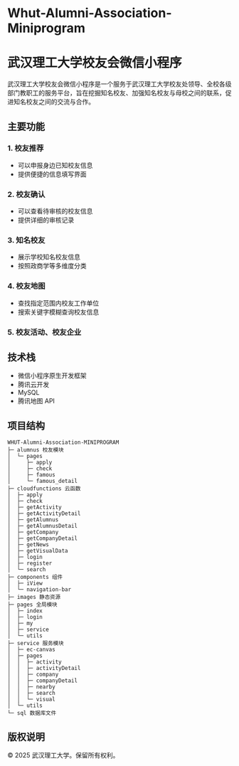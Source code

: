 # Whut-Alumni-Association-Miniprogram

# 武汉理工大学校友会微信小程序

武汉理工大学校友会微信小程序是一个服务于武汉理工大学校友处领导、全校各级部门教职工的服务平台，旨在挖掘知名校友、加强知名校友与母校之间的联系，促进知名校友之间的交流与合作。

## 主要功能

### 1. 校友推荐
- 可以申报身边已知校友信息
- 提供便捷的信息填写界面

### 2. 校友确认
- 可以查看待审核的校友信息
- 提供详细的审核记录

### 3. 知名校友
- 展示学校知名校友信息
- 按照政商学等多维度分类

### 4. 校友地图
- 查找指定范围内校友工作单位
- 搜索关键字模糊查询校友信息

### 5. 校友活动、校友企业

## 技术栈
- 微信小程序原生开发框架
- 腾讯云开发
- MySQL
- 腾讯地图 API

## 项目结构

```text
WHUT-Alumni-Association-MINIPROGRAM
├─ alumnus 校友模块
│  └─ pages
│     ├─ apply
│     ├─ check
│     ├─ famous
│     └─ famous_detail
├─ cloudfunctions 云函数
│  ├─ apply
│  ├─ check
│  ├─ getActivity
│  ├─ getActivityDetail
│  ├─ getAlumnus
│  ├─ getAlumnusDetail
│  ├─ getCompany
│  ├─ getCompanyDetail
│  ├─ getNews
│  ├─ getVisualData
│  ├─ login
│  ├─ register
│  └─ search
├─ components 组件
│  ├─ iView
│  └─ navigation-bar
├─ images 静态资源
├─ pages 全局模块
│  ├─ index
│  ├─ login
│  ├─ my
│  ├─ service
│  └─ utils
├─ service 服务模块
│  ├─ ec-canvas
│  ├─ pages
│  │  ├─ activity
│  │  ├─ activityDetail
│  │  ├─ company
│  │  ├─ companyDetail
│  │  ├─ nearby
│  │  ├─ search
│  │  └─ visual
│  └─ utils
└─ sql 数据库文件
```

## 版权说明

© 2025 武汉理工大学。保留所有权利。
